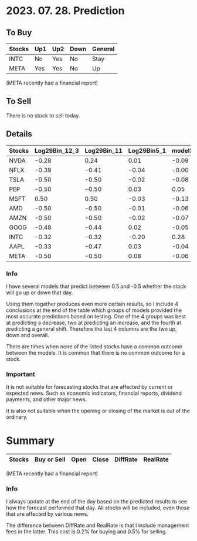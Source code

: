 # 2023. 07. 28. Prediction

## To Buy
| Stocks | Up1 | Up2 | Down | General |
| ------ | ------ | ------ | ------ | ------ |
| INTC | No | Yes | No | Stay | 
| META | Yes | Yes | No | Up | 

(META recently had a financial report)

## To Sell
There is no stock to sell today.



## Details
| Stocks | Log29Bin_12_3 | Log29Bin_11 | Log29Bin5_1 | model3 | model4 | model5 | modelNew3 | modelNew5 | Log29_34_384_Bin1_2 | Log29_34_384_Bin1_3 | Log29_34_384_Bin1_4 | Up1 | Up2 | Down | General | NewUp1 | NewDown1 | NewGeneral |
| ------ | ------ | ------ | ------ | ------ | ------ | ------ | ------ | ------ | ------ | ------ | ------ | ------ | ------ | ------ | ------ | ------ | ------ | ------ |
| NVDA | -0.28 | 0.24 | 0.01 | -0.09 | -0.04 | 0.01 | 0.49 | 0.30 | 0.17 | 0.02 | -0.35 | No | No | No | Stay | No | No | Stay | 
| NFLX | -0.39 | -0.41 | -0.04 | -0.00 | -0.00 | 0.07 | -0.49 | -0.31 | 0.50 | 0.50 | 0.50 | No | No | No | Stay | No | No | Stay | 
| TSLA | -0.50 | -0.50 | -0.02 | -0.08 | -0.06 | -0.02 | -0.50 | -0.33 | -0.45 | -0.42 | -0.49 | No | No | Yes | Down | No | Yes | Down | 
| PEP | -0.50 | -0.50 | 0.03 | 0.05 | 0.12 | 0.07 | -0.41 | -0.36 | -0.41 | -0.44 | -0.50 | No | No | No | Stay | No | No | Stay | 
| MSFT | 0.50 | 0.50 | -0.03 | -0.13 | -0.05 | -0.04 | -0.49 | -0.14 | 0.33 | 0.29 | -0.08 | No | No | No | Stay | No | No | Stay | 
| AMD | -0.50 | -0.50 | -0.01 | -0.06 | -0.05 | 0.05 | 0.43 | 0.39 | -0.40 | -0.45 | -0.48 | No | No | No | Stay | No | No | Stay | 
| AMZN | -0.50 | -0.50 | -0.02 | -0.07 | -0.05 | 0.00 | -0.46 | -0.41 | -0.42 | -0.41 | -0.50 | No | No | No | Stay | No | No | Down | 
| GOOG | -0.48 | -0.44 | 0.02 | -0.05 | 0.01 | 0.02 | -0.45 | -0.36 | -0.44 | -0.28 | -0.50 | No | No | No | Stay | No | No | Stay | 
| INTC | -0.32 | -0.32 | -0.20 | 0.28 | 0.30 | 0.20 | 0.50 | 0.35 | -0.50 | -0.50 | -0.50 | No | No | No | Stay | No | No | Stay | 
| AAPL | -0.33 | -0.47 | 0.03 | -0.04 | -0.01 | 0.02 | 0.24 | -0.31 | -0.16 | -0.11 | -0.49 | No | No | No | Stay | No | No | Stay | 
| META | -0.50 | -0.50 | 0.08 | -0.06 | -0.03 | 0.08 | -0.49 | 0.17 | -0.47 | -0.42 | -0.49 | No | No | No | Stay | No | No | Stay | 





### Info

I have several models that predict between 0.5 and -0.5 whether the stock will go up or down that day. 

Using them together produces even more certain results, so I include 4 conclusions at the end of the table which groups of models provided the most accurate predictions based on testing. One of the 4 groups was best at predicting a decrease, two at predicting an increase, and the fourth at predicting a general shift. Therefore the last 4 columns are the two up, down and overall.

There are times when none of the listed stocks have a common outcome between the models. It is common that there is no common outcome for a stock.

### Important
It is not suitable for forecasting stocks that are affected by current or expected news. Such as economic indicators, financial reports, dividend payments, and other major news.

It is also not suitable when the opening or closing of the market is out of the ordinary.

# Summary
| Stocks | Buy or Sell | Open | Close | DiffRate | RealRate |
| ------ | ------ | ------ | ------ | ------ | ------ |



(META recently had a financial report)

### Info
I always update at the end of the day based on the predicted results to see how the forecast performed that day. All stocks will be included, even those that are affected by various news.

The difference between DiffRate and RealRate is that I include management fees in the latter. This cost is 0.2% for buying and 0.5% for selling.
